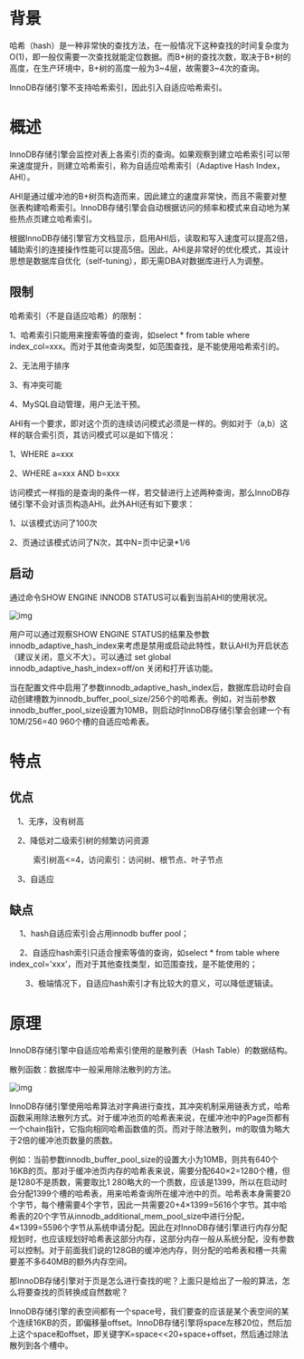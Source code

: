 # **背景**

哈希（hash）是一种非常快的查找方法，在一般情况下这种查找的时间复杂度为O(1)，即一般仅需要一次查找就能定位数据。而B+树的查找次数，取决于B+树的高度，在生产环境中，B+树的高度一般为3~4层，故需要3~4次的查询。

InnoDB存储引擎不支持哈希索引，因此引入自适应哈希索引。

# **概述** 

InnoDB存储引擎会监控对表上各索引页的查询。如果观察到建立哈希索引可以带来速度提升，则建立哈希索引，称为自适应哈希索引（Adaptive Hash Index，AHI）。

AHI是通过缓冲池的B+树页构造而来，因此建立的速度非常快，而且不需要对整张表构建哈希索引。InnoDB存储引擎会自动根据访问的频率和模式来自动地为某些热点页建立哈希索引。

根据InnoDB存储引擎官方文档显示，启用AHI后，读取和写入速度可以提高2倍，辅助索引的连接操作性能可以提高5倍。因此，AHI是非常好的优化模式，其设计思想是数据库自优化（self-tuning），即无需DBA对数据库进行人为调整。

 

## **限制**

哈希索引（不是自适应哈希）的限制：

1、哈希索引只能用来搜索等值的查询，如select * from table where index_col=xxx。而对于其他查询类型，如范围查找，是不能使用哈希索引的。

2、无法用于排序

3、有冲突可能

4、MySQL自动管理，用户无法干预。

 

AHI有一个要求，即对这个页的连续访问模式必须是一样的。例如对于（a,b）这样的联合索引页，其访问模式可以是如下情况：

1、WHERE a=xxx

2、WHERE a=xxx AND b=xxx

访问模式一样指的是查询的条件一样，若交替进行上述两种查询，那么InnoDB存储引擎不会对该页构造AHI。此外AHI还有如下要求：

1、以该模式访问了100次

2、页通过该模式访问了N次，其中N=页中记录*1/6

 

## **启动**

通过命令SHOW ENGINE INNODB STATUS可以看到当前AHI的使用状况。

![img](file:///C:\Users\大力\AppData\Local\Temp\ksohtml\wps7ED7.tmp.jpg) 

用户可以通过观察SHOW ENGINE STATUS的结果及参数innodb_adaptive_hash_index来考虑是禁用或启动此特性，默认AHI为开启状态（建议关闭，意义不大）。可以通过 set global innodb_adaptive_hash_index=off/on 关闭和打开该功能。

当在配置文件中启用了参数innodb_adaptive_hash_index后，数据库启动时会自动创建槽数为innodb_buffer_pool_size/256个的哈希表。例如，对当前参数innodb_buffer_pool_size设置为10MB，则启动时InnoDB存储引擎会创建一个有10M/256=40 960个槽的自适应哈希表。

# **特点**

## **优点**

　1、无序，没有树高

　2、降低对二级索引树的频繁访问资源

　　　索引树高<=4，访问索引：访问树、根节点、叶子节点

　3、自适应

## **缺点**

　	1、hash自适应索引会占用innodb buffer pool；

　	2、自适应hash索引只适合搜索等值的查询，如select * from table where index_col='xxx'，而对于其他查找类型，如范围查找，是不能使用的；

　　3、极端情况下，自适应hash索引才有比较大的意义，可以降低逻辑读。

# **原理**

InnoDB存储引擎中自适应哈希索引使用的是散列表（Hash Table）的数据结构。

散列函数：数据库中一般采用除法散列的方法。

![img](file:///C:\Users\大力\AppData\Local\Temp\ksohtml\wps7EE7.tmp.jpg) 

InnoDB存储引擎使用哈希算法对字典进行查找，其冲突机制采用链表方式，哈希函数采用除法散列方式。对于缓冲池页的哈希表来说，在缓冲池中的Page页都有一个chain指针，它指向相同哈希函数值的页。而对于除法散列，m的取值为略大于2倍的缓冲池页数量的质数。

例如：当前参数innodb_buffer_pool_size的设置大小为10MB，则共有640个16KB的页。那对于缓冲池页内存的哈希表来说，需要分配640×2=1280个槽，但是1280不是质数，需要取比1 280略大的一个质数，应该是1399，所以在启动时会分配1399个槽的哈希表，用来哈希查询所在缓冲池中的页。哈希表本身需要20个字节，每个槽需要4个字节，因此一共需要20+4×1399=5616个字节。其中哈希表的20个字节从innodb_additional_mem_pool_size中进行分配，4×1399=5596个字节从系统申请分配。因此在对InnoDB存储引擎进行内存分配规划时，也应该规划好哈希表这部分内存，这部分内存一般从系统分配，没有参数可以控制。对于前面我们说的128GB的缓冲池内存，则分配的哈希表和槽一共需要差不多640MB的额外内存空间。

那InnoDB存储引擎对于页是怎么进行查找的呢？上面只是给出了一般的算法，怎么将要查找的页转换成自然数呢？

InnoDB存储引擎的表空间都有一个space号，我们要查的应该是某个表空间的某个连续16KB的页，即偏移量offset。InnoDB存储引擎将space左移20位，然后加上这个space和offset，即关键字K=space<<20+space+offset，然后通过除法散列到各个槽中。